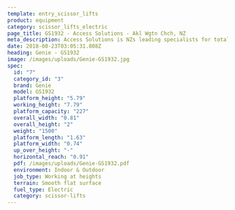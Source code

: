 ```yaml
---
template: entry_scissor_lifts
product: equipment
category: scissor_lifts_electric
page_title: GS1932 - Access Solutions - Akl Wgtn Chch, NZ
meta_description: Access Solutions is NZs leading specialists for total access solution equipment. 100% NZ owned & operated. Read about us - Make an enquiry today
date: 2018-08-23T03:05:31.808Z
heading: Genie - GS1932
image: /images/uploads/Genie-GS1932.jpg
spec:
  id: "7"
  category_id: "3"
  brand: Genie
  model: GS1932
  platform_height: "5.79"
  working_height: "7.79"
  platform_capacity: "227"
  overall_width: "0.81"
  overall_height: "2"
  weight: "1500"
  platform_length: "1.63"
  platform_width: "0.74"
  up_over_height: "-"
  horizontal_reach: "0.91"
  pdf: /images/uploads/Genie-GS1932.pdf
  environment: Indoor & Outdoor
  job_type: Working at heights
  terrain: Smooth flat surface
  fuel_type: Electric
  category: scissor-lifts
---
```

